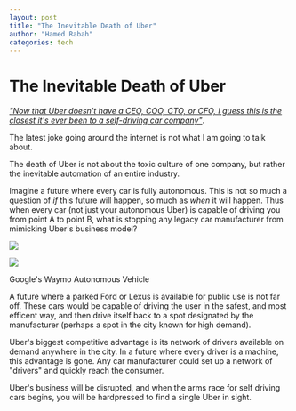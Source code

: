 ```yaml
---
layout: post
title: "The Inevitable Death of Uber"
author: "Hamed Rabah"
categories: tech
---
```


The Inevitable Death of Uber
============================


[*"Now that Uber doesn't have a CEO, COO, CTO, or CFO, I guess this is the closest it's ever been to a self-driving car company"*](https://www.linkedin.com/feed/update/urn:li:activity:6280583287664705536).

The latest joke going around the internet is not what I am going to talk about.

The death of Uber is not about the toxic culture of one company, but rather the inevitable automation of an entire industry.

Imagine a future where every car is fully autonomous. This is not so much a question of *if* this future will happen, so much as *when* it will happen. Thus when every car (not just your autonomous Uber) is capable of driving you from point A to point B, what is stopping any legacy car manufacturer from mimicking Uber's business model?

![](https://miro.medium.com/max/60/1*RgwdjLOBjAYdnzEA0N3Tig.jpeg?q=20)

![](https://miro.medium.com/max/824/1*RgwdjLOBjAYdnzEA0N3Tig.jpeg)

Google's Waymo Autonomous Vehicle

A future where a parked Ford or Lexus is available for public use is not far off. These cars would be capable of driving the user in the safest, and most efficent way, and then drive itself back to a spot designated by the manufacturer (perhaps a spot in the city known for high demand).

Uber's biggest competitive advantage is its network of drivers available on demand anywhere in the city. In a future where every driver is a machine, this advantage is gone. Any car manufacturer could set up a network of "drivers" and quickly reach the consumer.

Uber's business will be disrupted, and when the arms race for self driving cars begins, you will be hardpressed to find a single Uber in sight.
